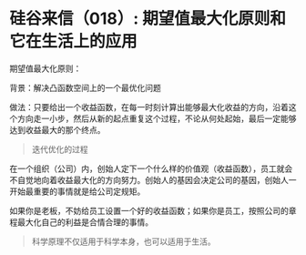 # 硅谷来信（018）: 期望值最大化原则和它在生活上的应用

期望值最大化原则：

背景：解决凸函数空间上的一个最优化问题

做法：只要给出一个收益函数，在每一时刻计算出能够最大化收益的方向，沿着这个方向走一小步，然后从新的起点重复这个过程，不论从何处起始，最后一定能够达到收益最大的那个终点。

> 迭代优化的过程

在一个组织（公司）内，创始人定下一个什么样的价值观（收益函数），员工就会不自觉地向着收益最大化的方向努力。创始人的基因会决定公司的基因，创始人一开始最重要的事情就是给公司定规矩。

如果你是老板，不妨给员工设置一个好的收益函数；如果你是员工，按照公司的章程最大化自己的利益是合情合理的事情。

> 科学原理不仅适用于科学本身，也可以适用于生活。
